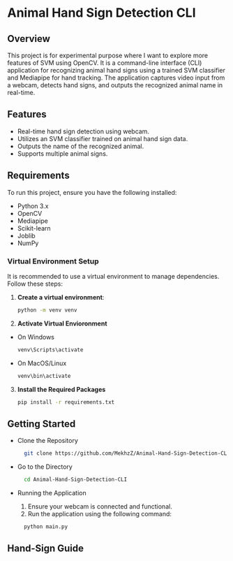 # Animal Hand Sign Detection CLI

## Overview

This project is for experimental purpose where I want to explore more features of SVM using OpenCV. It is a command-line interface (CLI) application for recognizing animal hand signs using a trained SVM classifier and Mediapipe for hand tracking. The application captures video input from a webcam, detects hand signs, and outputs the recognized animal name in real-time.

## Features

- Real-time hand sign detection using webcam.
- Utilizes an SVM classifier trained on animal hand sign data.
- Outputs the name of the recognized animal.
- Supports multiple animal signs.

## Requirements

To run this project, ensure you have the following installed:

- Python 3.x
- OpenCV
- Mediapipe
- Scikit-learn
- Joblib
- NumPy

### Virtual Environment Setup

It is recommended to use a virtual environment to manage dependencies. Follow these steps:

1. **Create a virtual environment**:
   ```bash
   python -m venv venv
   ```
2. **Activate Virtual Envioronment**
- On Windows
   ```bash
   venv\Scripts\activate
   ```
- On MacOS/Linux
    ```bash
   venv\bin\activate
   ```

3. **Install the Required Packages**

   ```bash
   pip install -r requirements.txt
   ```


## Getting Started

- Clone the Repository
   ```bash
     git clone https://github.com/MekhzZ/Animal-Hand-Sign-Detection-CLI.git
   ```

- Go to the Directory

   ```bash
     cd Animal-Hand-Sign-Detection-CLI
   ```

- Running the Application

   1. Ensure your webcam is connected and functional.
   2. Run the application using the following command:
   ```bash
     python main.py
   ```

## Hand-Sign Guide


